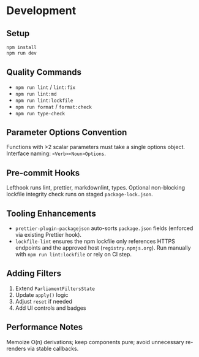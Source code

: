 # Development

## Setup

```bash
npm install
npm run dev
```

## Quality Commands

- `npm run lint` / `lint:fix`
- `npm run lint:md`
- `npm run lint:lockfile`
- `npm run format` / `format:check`
- `npm run type-check`

## Parameter Options Convention

Functions with >2 scalar parameters must take a single options object. Interface naming: `<Verb><Noun>Options`.

## Pre-commit Hooks

Lefthook runs lint, prettier, markdownlint, types. Optional non-blocking lockfile integrity check runs on staged
`package-lock.json`.

## Tooling Enhancements

- `prettier-plugin-packagejson` auto-sorts `package.json` fields (enforced via existing Prettier hook).
- `lockfile-lint` ensures the npm lockfile only references HTTPS endpoints and the approved host (`registry.npmjs.org`).
  Run manually with `npm run lint:lockfile` or rely on CI step.

## Adding Filters

1. Extend `ParliamentFiltersState`
2. Update `apply()` logic
3. Adjust `reset` if needed
4. Add UI controls and badges

## Performance Notes

Memoize O(n) derivations; keep components pure; avoid unnecessary re-renders via stable callbacks.
